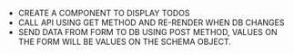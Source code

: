 - CREATE A COMPONENT TO DISPLAY TODOS
- CALL API USING GET METHOD AND RE-RENDER WHEN DB CHANGES
- SEND DATA FROM FORM TO DB USING POST METHOD, VALUES ON THE FORM WILL BE VALUES ON THE SCHEMA OBJECT.

